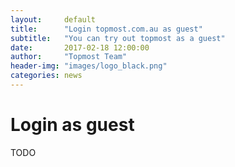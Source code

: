 ```yaml
---
layout:     default
title:      "Login topmost.com.au as guest"
subtitle:   "You can try out topmost as a guest"
date:       2017-02-18 12:00:00
author:     "Topmost Team"
header-img: "images/logo_black.png"
categories: news
---
```


# Login as guest
TODO